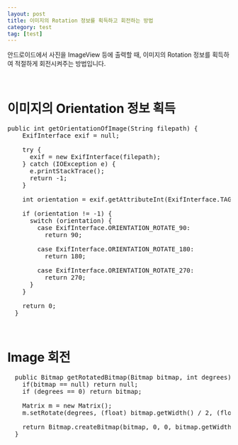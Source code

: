 ```yaml
---
layout: post
title: 이미지의 Rotation 정보를 획득하고 회전하는 방법
category: test
tag: [test]
---
```


안드로이드에서 사진을 ImageView 등에 출력할 때, 이미지의 Rotation 정보를 획득하여 적절하게 회전시켜주는 방법입니다.

<br>

# 이미지의 Orientation 정보 획득

<pre class="prettyprint">
public int getOrientationOfImage(String filepath) {
    ExifInterface exif = null;

    try {
      exif = new ExifInterface(filepath);
    } catch (IOException e) {
      e.printStackTrace();
      return -1;
    }

    int orientation = exif.getAttributeInt(ExifInterface.TAG_ORIENTATION, -1);

    if (orientation != -1) {
      switch (orientation) {
        case ExifInterface.ORIENTATION_ROTATE_90:
          return 90;

        case ExifInterface.ORIENTATION_ROTATE_180:
          return 180;

        case ExifInterface.ORIENTATION_ROTATE_270:
          return 270;
      }
    }

    return 0;
  }
</pre>

<br>

# Image 회전

<pre class="prettyprint">
  public Bitmap getRotatedBitmap(Bitmap bitmap, int degrees) throws Exception {
    if(bitmap == null) return null;
    if (degrees == 0) return bitmap;
    
    Matrix m = new Matrix();
    m.setRotate(degrees, (float) bitmap.getWidth() / 2, (float) bitmap.getHeight() / 2);

    return Bitmap.createBitmap(bitmap, 0, 0, bitmap.getWidth(), bitmap.getHeight(), m, true);;
  }
</pre>